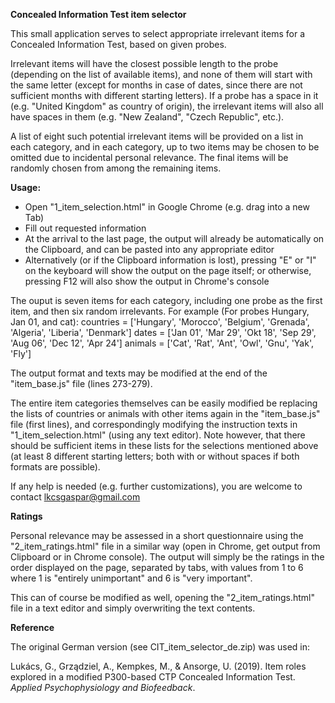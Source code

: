 **Concealed Information Test item selector**

This small application serves to select appropriate irrelevant items for a Concealed Information Test, based on given probes.

Irrelevant items will have the closest possible length to the probe (depending on the list of available items), and none of them will start with the same letter (except for months in case of dates, since there are not sufficient months with different starting letters). If a probe has a space in it (e.g. "United Kingdom" as country of origin), the irrelevant items will also all have spaces in them (e.g. "New Zealand", "Czech Republic", etc.).

A list of eight such potential irrelevant items will be provided on a list in each category, and in each category, up to two items may be chosen to be omitted due to incidental personal relevance. The final items will be randomly chosen from among the remaining items.

**Usage:**

 - Open "1_item_selection.html" in Google Chrome (e.g. drag into a new Tab)
 - Fill out requested information
 - At the arrival to the last page, the output will already be automatically on the Clipboard, and can be pasted into any appropriate editor
 - Alternatively (or if the Clipboard information is lost), pressing "E" or "I" on the keyboard will show the output on the page itself; or otherwise, pressing F12 will also show the output in Chrome's console
 
The ouput is seven items for each category, including one probe as the first item, and then six random irrelevants.
For example (For probes Hungary, Jan 01, and cat):
countries = ['Hungary', 'Morocco', 'Belgium', 'Grenada', 'Algeria', 'Liberia', 'Denmark']
dates = ['Jan 01', 'Mar 29', 'Okt 18', 'Sep 29', 'Aug 06', 'Dec 12', 'Apr 24']
animals = ['Cat', 'Rat', 'Ant', 'Owl', 'Gnu', 'Yak', 'Fly']

The output format and texts may be modified at the end of the "item_base.js" file (lines 273-279).

The entire item categories themselves can be easily modified be replacing the lists of countries or animals with other items again in the "item_base.js" file (first lines), and correspondingly modifying the instruction texts in "1_item_selection.html" (using any text editor). Note however, that there should be sufficient items in these lists for the selections mentioned above (at least 8 different starting letters; both with or without spaces if both formats are possible).

If any help is needed (e.g. further customizations), you are welcome to contact lkcsgaspar@gmail.com

**Ratings**

Personal relevance may be assessed in a short questionnaire using the "2_item_ratings.html" file in a similar way (open in Chrome, get output from Clipboard or in Chrome console). The output will simply be the ratings in the order displayed on the page, separated by tabs, with values from 1 to 6 where 1 is "entirely unimportant" and 6 is "very important". 

This can of course be modified as well, opening the "2_item_ratings.html" file in a text editor and simply overwriting the text contents.

**Reference**

The original German version (see CIT_item_selector_de.zip) was used in:

Lukács, G., Grządziel, A., Kempkes, M., & Ansorge, U. (2019). Item roles explored in a modified P300-based CTP Concealed Information Test. _Applied Psychophysiology and Biofeedback_.
